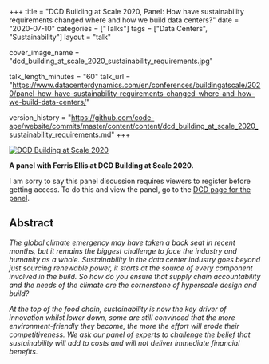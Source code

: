 +++
title = "DCD Building at Scale 2020, Panel: How have sustainability requirements changed where and how we build data centers?"
date = "2020-07-10"
categories = ["Talks"]
tags = ["Data Centers", "Sustainability"]
layout = "talk"

cover_image_name = "dcd_building_at_scale_2020_sustainability_requirements.jpg"

talk_length_minutes = "60"
talk_url = "https://www.datacenterdynamics.com/en/conferences/buildingatscale/2020/panel-how-have-sustainability-requirements-changed-where-and-how-we-build-data-centers/"

version_history = "https://github.com/code-ape/website/commits/master/content/content/dcd_building_at_scale_2020_sustainability_requirements.md"
+++


[![DCD Building at Scale 2020](/images/dcd_building_at_scale_2020_sustainability_requirements.jpg)](https://www.datacenterdynamics.com/en/conferences/buildingatscale/2020/panel-how-have-sustainability-requirements-changed-where-and-how-we-build-data-centers/)


**A panel with Ferris Ellis at DCD Building at Scale 2020.**

I am sorry to say this panel discussion requires viewers to register before getting access.
To do this and view the panel, go to the [DCD page for the panel](https://www.datacenterdynamics.com/en/conferences/buildingatscale/2020/panel-how-have-sustainability-requirements-changed-where-and-how-we-build-data-centers/).

## Abstract

*The global climate emergency may have taken a back seat in recent months, but it remains the biggest challenge to face the industry and humanity as a whole. Sustainability in the data center industry goes beyond just sourcing renewable power, it starts at the source of every component involved in the build. So how do you ensure that supply chain accountability and the needs of the climate are the cornerstone of hyperscale design and build?*

*At the top of the food chain, sustainability is now the key driver of innovation whilst lower down, some are still convinced that the more environment-friendly they become, the more the effort will erode their competitiveness. We ask our panel of experts to challenge the belief that sustainability will add to costs and will not deliver immediate financial benefits.*
